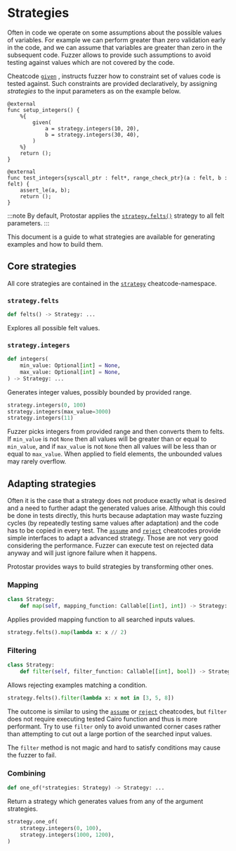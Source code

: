 # Strategies

Often in code we operate on some assumptions about the possible values of variables. 
For example we can perform greater than zero validation early in the code, and we can assume that variables are greater than zero in the subsequent code. 
Fuzzer allows to provide such assumptions to avoid testing against values which are not covered by the code. 

Cheatcode [`given`](../02-cheatcodes/given.md) ,
instructs fuzzer how to constraint set of values code is tested against.
Such constraints are provided declaratively, by assigning _strategies_ to the input parameters as on the example below.

```cairo title="Example"
@external
func setup_integers() {
    %{
        given(
            a = strategy.integers(10, 20),
            b = strategy.integers(30, 40),
        )
    %}
    return ();
}

@external
func test_integers{syscall_ptr : felt*, range_check_ptr}(a : felt, b : felt) {
    assert_le(a, b);
    return ();
}
```

:::note
By default, Protostar applies the [`strategy.felts()`](#strategyfelts) strategy to all felt
parameters.
:::

This document is a guide to what strategies are available for generating examples and how to build
them.

## Core strategies

All core strategies are contained in the [`strategy`](../02-cheatcodes/strategy.md)
cheatcode-namespace.

### `strategy.felts`

```python
def felts() -> Strategy: ...
```

Explores all possible felt values.

### `strategy.integers`

```python
def integers(
    min_value: Optional[int] = None,
    max_value: Optional[int] = None,
) -> Strategy: ...
```

Generates integer values, possibly bounded by provided range.

```python title="Examples"
strategy.integers(0, 100)
strategy.integers(max_value=3000)
strategy.integers(11)
```

Fuzzer picks integers from provided range and then converts them to felts.
If `min_value` is not `None` then all values will be greater than or equal to `min_value`,
and if `max_value` is not `None` then all values will be less than or equal to `max_value`.
When applied to field elements, the unbounded values may rarely overflow.

## Adapting strategies

Often it is the case that a strategy does not produce exactly what is desired and a need to further
adapt the generated values arise.
Although this could be done in tests directly, this hurts because adaptation may waste fuzzing
cycles (by repeatedly testing same values after adaptation) and the code has to be copied in every
test.
The [`assume`] and [`reject`] cheatcodes provide simple interfaces to adapt a advanced strategy.
Those are not very good considering the performance.
Fuzzer can execute test on rejected data anyway and will just ignore failure when it happens.

Protostar provides ways to build strategies by transforming other ones.

### Mapping

```python
class Strategy:
    def map(self, mapping_function: Callable[[int], int]) -> Strategy: ...
```

Applies provided mapping function to all searched inputs values.

```python title="Example"
strategy.felts().map(lambda x: x // 2)
```

### Filtering

```python
class Strategy:
    def filter(self, filter_function: Callable[[int], bool]) -> Strategy: ...
```

Allows rejecting examples matching a condition.

```python title="Example"
strategy.felts().filter(lambda x: x not in [3, 5, 8])
```

The outcome is similar to using the [`assume`] or [`reject`] cheatcodes, but `filter` does not
require executing tested Cairo function and thus is more performant.
Try to use `filter` only to avoid unwanted corner cases rather than attempting to cut out a large
portion of the searched input values.

The `filter` method is not magic and hard to satisfy conditions may cause the fuzzer to fail.

### Combining

```python
def one_of(*strategies: Strategy) -> Strategy: ...
```

Return a strategy which generates values from any of the argument strategies.

```python title="Example"
strategy.one_of(
    strategy.integers(0, 100),
    strategy.integers(1000, 1200),
)
```

[`assume`]: ../02-cheatcodes/assume.md

[`reject`]: ../02-cheatcodes/reject.md
